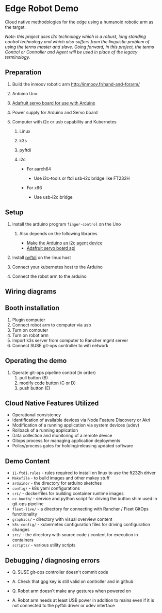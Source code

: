 # Edge Robot Demo
Cloud native methodologies for the edge using a humanoid robotic arm as the target. 

*Note: this project uses i2c technology which is a robust, long standing control technology and which also suffers from the linguistic problem of using the terms master and slave. Going forward, in this project, the terms Control or Controller and Agent will be used in place of the legacy terminology.*

## Preparation

1. Build the inmoov robotic arm http://inmoov.fr/hand-and-forarm/
1. Arduino Uno
1. [Adafruit servo board for use with Arduino](https://www.adafruit.com/product/1411)
1. Power supply for Arduino and Servo board
1. Computer with i2c or usb capability and Kubernetes

    1. Linux
    1. k3s
    1. pyftdi
    1. i2c

        * For aarch64

            * Use i2c-tools or ftdi usb-i2c bridge like FT232H 

        * For x86

            * Use usb-i2c bridge

## Setup

1. Install the arduino program `finger-control` on the Uno

    1. Also depends on the following libraries
    
        * [Make the Arduino an i2c agent device](https://github.com/mak3r/i2c-arduino-slave)
        * [Adafruit servo board api](https://github.com/adafruit/Adafruit-PWM-Servo-Driver-Library)
        
1. Install [pyftdi](https://github.com/eblot/pyftdi) on the linux host
1. Connect your kubernetes host to the Arduino
1. Connect the robot arm to the arduino

## Wiring diagrams


## Booth installation

1. Plugin computer
1. Connect robot arm to computer via usb
1. Turn on computer
1. Turn on robot arm
1. Import k3s server from computer to Rancher mgmt server
1. Connect SUSE git-ops controller to wifi network

## Operating the demo

1. Operate git-ops pipeline control (in order)
    1. pull button (B)
    1. modify code button (C or D)
    1. push button (E)

## Cloud Native Features Utilized

* Operational consistency
* Identification of available devices via Node Feature Discovery or Akri
* Modification of a running application via system devices (udev)
* Rollback of a running application 
* Data collection and monitoring of a remote device 
* Gitops process for managing application deployments
* Policy/process gates for holding/releasing updated software


## Demo Content

* `11-ftdi.rules` - rules required to install on linux to use the ft232h driver
* `Makefile` - to build images and other makey stuff
* `arduino/` - the directory for arduino sketches
* `config/` - k8s yaml configurations
* `cri/` - dockerfiles for building container runtime images
* `ez-booth/` - service and python script for driving the button shim used in git-ops pipeline
* `fleet-live/` - a directory for connecting with Rancher / Fleet GitOps functionality
* `graphics/` - directory with visual overview content
* `k8s-config/` - kubernetes configuration files for driving configuration changes
* `src/` - the directory with source code / content for execution in containers
* `scripts/` - various utility scripts

## Debugging / diagnosing errors

* Q. SUSE git-ops controller doesn't commit code
* A. Check that gpg key is still valid on controller and in github

* Q. Robot arm doesn't make any gestures when powered on
* A. Robot arm needs at least USB power in addition to mains even if it is not connected to the pyftdi driver or udev interface

